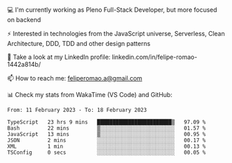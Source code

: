 💻 I'm currently working as Pleno Full-Stack Developer, but more focused on backend

⚡ Interested in technologies from the JavaScript universe, Serverless, Clean Architecture, DDD, TDD and other design patterns

👥 Take a look at my LinkedIn profile: linkedin.com/in/felipe-romao-1442a814b/

📫 How to reach me: feliperomao.a@gmail.com

📊 Check my stats from WakaTime (VS Code) and GitHub:

<!--START_SECTION:waka-->

```text
From: 11 February 2023 - To: 18 February 2023

TypeScript   23 hrs 9 mins   ████████████████████████▒   97.09 %
Bash         22 mins         ▒░░░░░░░░░░░░░░░░░░░░░░░░   01.57 %
JavaScript   13 mins         ▒░░░░░░░░░░░░░░░░░░░░░░░░   00.95 %
JSON         2 mins          ░░░░░░░░░░░░░░░░░░░░░░░░░   00.17 %
XML          1 min           ░░░░░░░░░░░░░░░░░░░░░░░░░   00.13 %
TSConfig     0 secs          ░░░░░░░░░░░░░░░░░░░░░░░░░   00.05 %
```

<!--END_SECTION:waka-->
